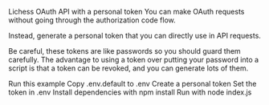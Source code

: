 Lichess OAuth API with a personal token
You can make OAuth requests without going through the authorization code flow.

Instead, generate a personal token that you can directly use in API requests.

Be careful, these tokens are like passwords so you should guard them carefully. The advantage to using a token over putting your password into a script is that a token can be revoked, and you can generate lots of them.

Run this example
Copy .env.default to .env
Create a personal token
Set the token in .env
Install dependencies with npm install
Run with node index.js
